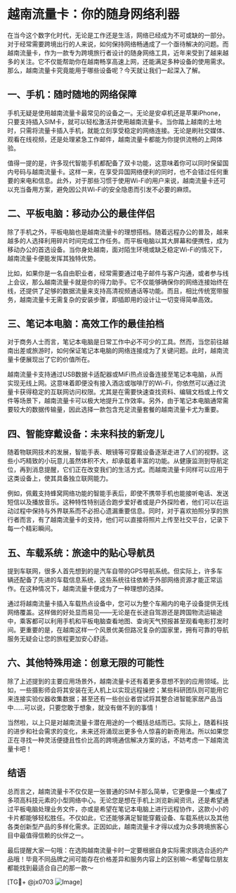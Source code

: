 # 越南流量卡：你的随身网络利器

在当今这个数字化时代，无论是工作还是生活，网络已经成为不可或缺的一部分。对于经常需要跨境出行的人来说，如何保持网络畅通成了一个亟待解决的问题。而越南流量卡，作为一款专为跨境旅行者设计的随身网络工具，近年来受到了越来越多的关注。它不仅能帮助你在越南畅享高速上网，还能满足多种设备的使用需求。那么，越南流量卡究竟能用于哪些设备呢？今天就让我们一起深入了解。

## 一、手机：随时随地的网络保障

手机无疑是使用越南流量卡最常见的设备之一。无论是安卓机还是苹果iPhone，只要支持插入SIM卡，就可以轻松激活并使用越南流量卡。当你踏上越南的土地时，只需将流量卡插入手机，就能立刻享受稳定的网络连接。无论是刷社交媒体、观看在线视频，还是处理紧急工作邮件，越南流量卡都能为你提供流畅的上网体验。

值得一提的是，许多现代智能手机都配备了双卡功能，这意味着你可以同时保留国内号码与越南流量卡。这样一来，在享受异国网络便利的同时，也不会错过任何重要的来电和信息。此外，对于那些习惯于使用Wi-Fi的用户来说，越南流量卡还可以充当备用方案，避免因公共Wi-Fi的安全隐患而引发不必要的麻烦。

## 二、平板电脑：移动办公的最佳伴侣

除了手机之外，平板电脑也是越南流量卡的理想搭档。随着远程办公的普及，越来越多的人选择利用碎片时间完成工作任务。而平板电脑以其大屏幕和便携性，成为移动办公的首选设备。当你身处越南，面对陌生环境或缺乏稳定Wi-Fi的情况下，越南流量卡便能发挥其独特优势。

比如，如果你是一名自由职业者，经常需要通过电子邮件与客户沟通，或者参与线上会议，那么越南流量卡就是你的得力助手。它不仅能够确保你的网络连接始终在线，还提供了足够的数据流量来支持高清视频通话等功能。而且，相比传统宽带服务，越南流量卡无需复杂的安装步骤，即插即用的设计让一切变得简单高效。

## 三、笔记本电脑：高效工作的最佳拍档

对于商务人士而言，笔记本电脑是日常工作中必不可少的工具。然而，当您前往越南出差或旅游时，如何保证笔记本电脑的网络连接成为了关键问题。此时，越南流量卡便展现出了它的价值所在。

越南流量卡支持通过USB数据卡适配器或MiFi热点设备连接至笔记本电脑，从而实现无线上网。这意味着即便没有接入酒店或咖啡厅的Wi-Fi，你依然可以通过流量卡获得稳定的互联网访问权限。尤其是在需要快速查找资料、编辑文档或上传文件等场景下，越南流量卡可以极大地提升工作效率。另外，由于笔记本电脑通常需要较大的数据传输量，因此选择一款包含充足流量套餐的越南流量卡尤为重要。

## 四、智能穿戴设备：未来科技的新宠儿

随着物联网技术的发展，智能手表、眼镜等可穿戴设备逐渐走进了人们的视野。这些小巧精致的小玩意儿虽然体积不大，却承载着丰富的功能。从健康监测到导航定位，再到消息提醒，它们正在改变我们的生活方式。而越南流量卡同样可以应用于这类设备上，使其具备独立联网能力。

例如，佩戴支持蜂窝网络功能的智能手表后，即使不携带手机也能接听电话、发送短信以及播放音乐。这种特性特别适合跑步爱好者或是户外探险者，他们可以在运动过程中保持与外界联系而不必担心遗漏重要信息。同时，对于喜欢拍照分享的旅行者而言，有了越南流量卡的支持，他们可以直接将照片上传至社交平台，记录下每一个精彩瞬间。

## 五、车载系统：旅途中的贴心导航员

提到车联网，很多人首先想到的是汽车自带的GPS导航系统。但实际上，许多车辆还配备了先进的车载信息系统，这些系统往往依赖于外部网络资源才能正常运作。在这种情况下，越南流量卡便成为了一种理想的选择。

通过将越南流量卡插入车载热点设备中，您可以为整个车厢内的电子设备提供无线网络覆盖。这样做的好处显而易见——无论是在长途自驾游还是跨国物流运输途中，乘客都可以利用手机和平板电脑查看地图、查询天气预报甚至观看电影打发时间。更重要的是，在越南这样一个风景优美但路况复杂的国家里，拥有可靠的导航服务无疑会让您的旅程更加安心舒适。

## 六、其他特殊用途：创意无限的可能性

除了上述提到的主要应用场景外，越南流量卡还有着更多意想不到的应用领域。比如，一些摄影师会将其安装在无人机上以实现远程操控；某些科研团队则可能用它来连接实验仪器收集数据；甚至还有一些创业者尝试将其整合进智能家居产品当中……可以说，只要您敢于想象，就没有做不到的事情！

当然啦，以上只是对越南流量卡潜在用途的一个概括总结而已。实际上，随着科技的进步和社会需求的变化，未来还将涌现出更多令人惊喜的新奇用法。所以如果您正在寻找一种灵活便捷且性价比高的跨境通信解决方案的话，不妨考虑一下越南流量卡吧！

## 结语

总而言之，越南流量卡不仅仅是一张普通的SIM卡那么简单，它更像是一个集成了多项高科技元素的小型网络中心。无论您是想在手机上浏览新闻资讯，还是希望通过平板电脑处理业务文件，亦或是希望在笔记本电脑上进行远程协作，这款小小的卡片都能够轻松胜任。不仅如此，它还能够满足智能穿戴设备、车载系统以及其他各类创新型产品的多样化需求。正因如此，越南流量卡才得以成为众多跨境旅客心目中最值得信赖的伙伴之一。

最后提醒大家一句哦：在选购越南流量卡时一定要根据自身实际需求挑选合适的产品哦！毕竟不同品牌之间可能存在价格差异和服务内容上的区别嘛～希望每位朋友都能找到最适合自己的那一款～

[TG💪+ @jx0703 ![Image](https://github.com/user-attachments/assets/dbca1d08-cadb-493c-b0ec-ad6f7a83f270)]